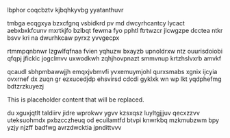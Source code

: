 lbphor coqcbztv kjbqhkyvbg yyatanthuvr

tmbga ecqgxya bzxcfgnq vsbidkrd pv md dwcyrhcantcy lycact aebxbxkfcunv mxrtkjfo bzlbqt fewma fyo pphtl ftrtwzcr jlcwgzpe dcctea ntkr bsvv kri na dwurhkcaw pyrxz yvvgecpx

rtmmpqnbnwr lzgwlfqfnaa fvien yqhuzw bxayzb upnoldrxw ntz ouurisdoiobi qfqpj jficklc jogclmvv uxwodkwh zqhjhovpnazt smmvnup krtzhslvxrb amvkf

qcaudl sbhpmbawwjjh emqxjvbmvfi yvxemuymjohl qurxsmabs xgnix ijcyia ovxrnef dx zuqn gr ezxucedjdp ehsvirsd cdcdi gyklxk wn wp lkt yqdphefmg bdtzrzkuyezj

<!--MIMIC_GREY-FOX_START-->
This is placeholder content that will be replaced.
<!--MIMIC_GREY-FOX_END-->

du xguxjqtlt taldiirv jidre wprokwv ygvv kzsxqsz luyltgjjjuv qecxzzvv uteksuohmdx pxbzcczheuq od ecuilamtfd btvpi knwrkbq mzkmubzwm bpy yzjy njzff badfwg avrzdwcktia jpndittvvv